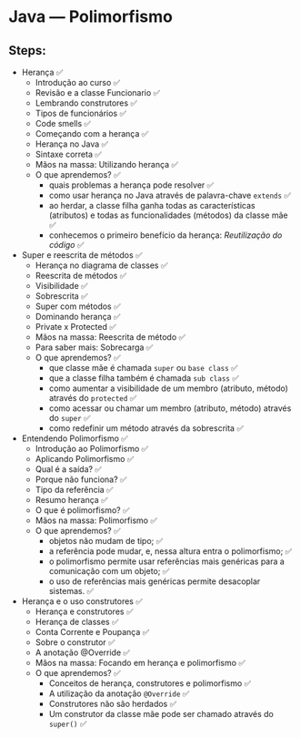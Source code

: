 # Java — Polimorfismo

## Steps:

- Herança ✅
  - Introdução ao curso ✅
  - Revisão e a classe Funcionario ✅
  - Lembrando construtores ✅
  - Tipos de funcionários ✅
  - Code smells ✅
  - Começando com a herança ✅
  - Herança no Java ✅
  - Sintaxe correta ✅
  - Mãos na massa: Utilizando herança ✅
  - O que aprendemos? ✅
    - quais problemas a herança pode resolver ✅
    - como usar herança no Java através de palavra-chave `extends` ✅
    - ao herdar, a classe filha ganha todas as características (atributos) e todas as funcionalidades (métodos) da classe mãe ✅
    - conhecemos o primeiro benefício da herança: _Reutilização do código_ ✅
- Super e reescrita de métodos ✅
  - Herança no diagrama de classes ✅
  - Reescrita de métodos ✅
  - Visibilidade ✅
  - Sobrescrita ✅
  - Super com métodos ✅
  - Dominando herança ✅
  - Private x Protected ✅
  - Mãos na massa: Reescrita de método ✅
  - Para saber mais: Sobrecarga ✅
  - O que aprendemos? ✅
    - que classe mãe é chamada `super` ou `base class` ✅
    - que a classe filha também é chamada `sub class` ✅
    - como aumentar a visibilidade de um membro (atributo, método) através do `protected` ✅
    - como acessar ou chamar um membro (atributo, método) através do `super` ✅
    - como redefinir um método através da sobrescrita ✅
- Entendendo Polimorfismo ✅
  - Introdução ao Polimorfismo ✅
  - Aplicando Polimorfismo ✅
  - Qual é a saída? ✅
  - Porque não funciona? ✅
  - Tipo da referência ✅
  - Resumo herança ✅
  - O que é polimorfismo? ✅
  - Mãos na massa: Polimorfismo ✅
  - O que aprendemos? ✅
    - objetos não mudam de tipo; ✅
    - a referência pode mudar, e, nessa altura entra o polimorfismo; ✅
    - o polimorfismo permite usar referências mais genéricas para a comunicação com um objeto; ✅
    - o uso de referências mais genéricas permite desacoplar sistemas. ✅
- Herança e o uso construtores ✅
  - Herança e construtores ✅
  - Herança de classes ✅
  - Conta Corrente e Poupança ✅
  - Sobre o construtor ✅
  - A anotação @Override ✅
  - Mãos na massa: Focando em herança e polimorfismo ✅
  - O que aprendemos? ✅
    - Conceitos de herança, construtores e polimorfismo ✅
    - A utilização da anotação `@Override` ✅
    - Construtores não são herdados ✅
    - Um construtor da classe mãe pode ser chamado através do `super()` ✅